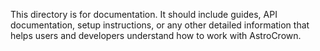 This directory is for documentation. It should include guides, API documentation, setup instructions, or any other detailed information that helps users and developers understand how to work with AstroCrown.
